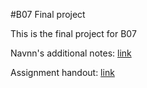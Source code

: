 #B07 Final project

This is the final project for B07

Navnn's additional notes: [link](https://navn.me/notes/CSCB07/project/)

Assignment handout: [link](https://github.com/liamnaddell/b07_project/assignment_handout.pdf)
